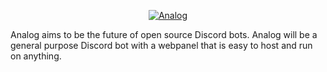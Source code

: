 <p align="center">
  <a href="#">
    <img alt="Analog" src="https://cdn.discordapp.com/attachments/762378948566319136/1004125411673911426/analog_logo..svg"/>
  </a>
</p>

Analog aims to be the future of open source Discord bots. Analog will be a general purpose Discord bot with a webpanel that is easy to host and run on anything.
